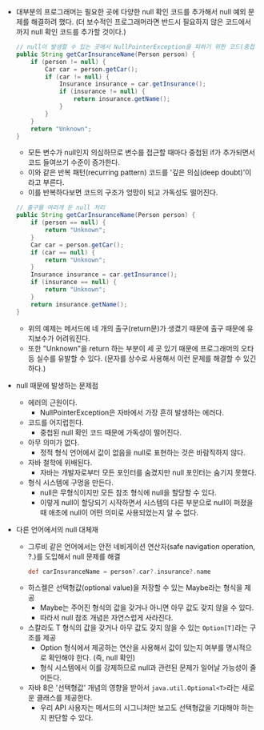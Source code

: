 - 대부분의 프로그래머는 필요한 곳에 다양한 null 확인 코드를 추가해서 null 예외 문제를 해결하려 했다. (더 보수적인 프로그래머라면 반드시 필요하지 않은 코드에서까지 null 확인 코드를 추가할 것이다.)
    ```java
    // null이 발생할 수 있는 곳에서 NullPointerException을 피하기 위한 코드(중첩 if문)
    public String getCarInsuranceName(Person person) {
    	if (person != null) {
    		Car car = person.getCar();
    		if (car != null) {
    			Insurance insurance = car.getInsurance();
    			if (insurance != null) {
    				return insurance.getName();
    			}
    		}
    	}
    	return "Unknown";
    }
    ```
    - 모든 변수가 null인지 의심하므로 변수를 접근할 때마다 중첩된 if가 추가되면서 코드 들여쓰기 수준이 증가한다.
    - 이와 같은 반복 패턴(recurring pattern) 코드를 '깊은 의심(deep doubt)'이라고 부른다.
    - 이를 반복하다보면 코드의 구조가 엉망이 되고 가독성도 떨어진다.
    ```java
    // 출구를 여러개 둔 null 처리
    public String getCarInsuranceName(Person person) {
    	if (person == null) {
    		return "Unknown";
    	}
    	Car car = person.getCar();
    	if (car == null) {
    		return "Unknown";
    	}
    	Insurance insurance = car.getInsurance();
    	if (insurance == null) {
    		return "Unknown";
    	}
    	return insurance.getName();
    }
    ```
    - 위의 예제는 메서드에 네 개의 출구(return문)가 생겼기 때문에 출구 때문에 유지보수가 어려워진다.
    - 또한 "Unknown"을 return 하는 부분이 세 곳 있기 때문에 프로그래머의 오타 등 실수를 유발할 수 있다. (문자를 상수로 사용해서 이런 문제를 해결할 수 있긴 하다.)

- null 때문에 발생하는 문제점
    - 에러의 근원이다.
        - NullPointerException은 자바에서 가장 흔히 발생하는 에러다.
    - 코드를 어지럽힌다.
        - 중첩된 null 확인 코드 때문에 가독성이 떨어진다.
    - 아무 의미가 없다.
        - 정적 형식 언어에서 값이 없음을 null로 표현하는 것은 바람직하지 않다.
    - 자바 철학에 위배된다.
        - 자바는 개발자로부터 모든 포인터를 숨겼지만 null 포인터는 숨기지 못했다.
    - 형식 시스템에 구멍을 만든다.
        - null은 무형식이지만 모든 참조 형식에 null을 할당할 수 있다.
        - 이렇게 null이 할당되기 시작하면서 시스템의 다른 부분으로 null이 퍼졌을 때 애초에 null이 어떤 의미로 사용되었는지 알 수 없다.

- 다른 언어에서의 null 대체재
    - 그루비 같은 언어에서는 안전 네비게이션 연산자(safe navigation operation, ?.)를 도입해서 null 문제를 해결
        ```groovy
        def carInsuranceName = person?.car?.insurance?.name
        ```
    - 하스켈은 선택형값(optional value)을 저장할 수 있는 Maybe라는 형식을 제공
        - Maybe는 주어진 형식의 값을 갖거나 아니면 아무 값도 갖지 않을 수 있다.
        - 따라서 null 참조 개념은 자연스럽게 사라진다.
    - 스칼라도 T 형식의 값을 갖거나 아무 값도 갖지 않을 수 있는 ```Option[T]```라는 구조를 제공
        - Option 형식에서 제공하는 연산을 사용해서 값이 있는지 여부를 명시적으로 확인해야 한다. (즉, null 확인)
        - 형식 시스템에서 이를 강제하므로 null과 관련된 문제가 일어날 가능성이 줄어든다.
    - 자바 8은 '선택형값' 개념의 영향을 받아서 ```java.util.Optional<T>```라는 새로운 클래스를 제공한다.
        - 우리 API 사용자는 메서드의 시그니처만 보고도 선택형값을 기대해야 하는지 판단할 수 있다.